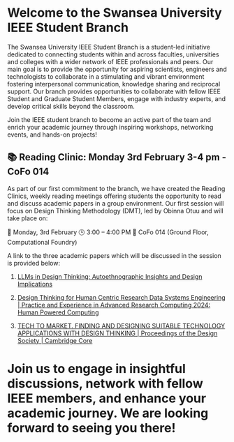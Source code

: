 # Welcome to the Swansea University IEEE Student Branch

The Swansea University IEEE Student Branch is a student-led initiative dedicated to connecting students within and across faculties, universities and colleges with a wider network of IEEE professionals and peers. Our main goal is to provide the opportunity for aspiring scientists, engineers and technologists to collaborate in a stimulating and vibrant environment fostering interpersonal communication, knowledge sharing and reciprocal support. Our branch provides opportunities to collaborate with fellow IEEE Student and Graduate Student Members, engage with industry experts, and develop critical skills beyond the classroom. 

Join the IEEE student branch to become an active part of the team and enrich your academic journey through inspiring workshops, networking events, and hands-on projects!


## 📚 Reading Clinic: Monday 3rd February 3-4 pm - CoFo 014

As part of our first commitment to the branch, we have created the Reading Clinics, weekly reading meetings offering students the opportunity to read and discuss academic papers in a group environment. Our first session will focus on Design Thinking Methodology (DMT), led by Obinna Otuu and will take place on:

📅 Monday, 3rd February
🕒 3:00 – 4:00 PM
📍 CoFo 014 (Ground Floor, Computational Foundry)

A link to the three academic papers which will be discussed in the session is provided below:

1) [LLMs in Design Thinking: Autoethnographic Insights and Design Implications](https://dl.acm.org/doi/pdf/10.1145/3631991.3631999)

2) [Design Thinking for Human Centric Research Data Systems Engineering | Practice and Experience in Advanced Research Computing 2024: Human Powered Computing](https://dl.acm.org/doi/abs/10.1145/3626203.3670542)

3) [TECH TO MARKET. FINDING AND DESIGNING SUITABLE TECHNOLOGY APPLICATIONS WITH DESIGN THINKING | Proceedings of the Design Society | Cambridge Core](https://www.cambridge.org/core/journals/proceedings-of-the-design-society/article/tech-to-market-finding-and-designing-suitable-technology-applications-with-design-thinking/DEE91AF544EEE1F1D84CA4892F1CFFF3)

# Join us to engage in insightful discussions, network with fellow IEEE members, and enhance your academic journey. We are looking forward to seeing you there!
